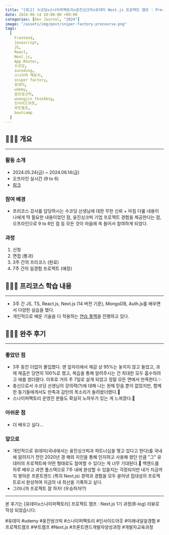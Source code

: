 ```yaml
---
title: "[회고] 수코딩x스나이퍼팩토리x웅진싱크빅x유데미 Next.js 프로젝트 캠프 : Pre-Course"
date: 2024-06-14 20:00:00 +09:00
categories: [Dev Journal, "2024"]
image: "/assets/img/post/sniper-factory-precourse.png"
tags:
  [
    Frontend,
    Javascript,
    JS,
    React,
    Next.js,
    App Router,
    수코딩,
    sucoding,
    스나이퍼 팩토리,
    sniper factory,
    유데미,
    udemy,
    웅진씽크빅,
    woongjin thinkbig,
    인사이드아웃,
    부트캠프,
    bootcamp
  ]
---
```


## 👩🏻‍💻 개요

---

### 활동 소개

- 2024.05.24(금) ~ 2024.06.14(금)
- 오프라인 실시간 (9 to 6)
- [링크](https://sniperfactory.com/course/project-camp-nextjs)

### 참여 배경

- 프리코스 강사를 담당하시는 수코딩 선생님에 대한 무한 신뢰 + 마침 다룰 내용이 나에게 딱 필요한 내용이었던 점, 웅진싱크빅 기업 프로젝트 경험을 제공한다는 점, 오프라인으로 9 to 6인 점 등 모든 것이 마음에 쏙 들어서 참여하게 되었다.

### 과정

1. 신청
2. 면접 (통과)
3. 3주 간의 프리코스 (완료)
4. 7주 간의 일경험 프로젝트 (예정)

## 👩🏻‍🏫 프리코스 학습 내용

---

- 3주 간 JS, TS, React.js, Next.js (14 버전 기준), MongoDB, Auth.js를 배우면서 다양한 실습을 했다.
- 개인적으로 배운 기술을 다 적용하는 [연습 플젝](https://next-media-log.vercel.app/)을 진행하고 있다.

## 🏃🏻‍♀️ 완주 후기

---

### 좋았던 점

- 3주 동안 더없이 몰입했다. 맨 앞자리에서 체감 상 95%는 놓치지 않고 들었고, 과제 제출은 당연히 100%로 했고, 복습을 통해 알려주시는 건 최대한 모두 흡수하려고 애를 썼더랬다. 이후로 거의 주 7일로 살게 되었고 정말 모든 면에서 만족한다.✨
- 충신으로서 수코딩 선생님의 강의력(?)에 대해 나는 원채 믿음 뿐이 없었지만, 함께한 동기들에게서도 만족과 감탄의 목소리가 들려왔더랬다.🫡
- 스나이퍼팩토리 운영진 분들도 확실히 노하우가 있는 게 느껴졌다.💚

### 아쉬운 점

- 더 배우고 싶다...

### 앞으로

- 개인적으로 유데미(국내에서는 웅진싱크빅과 파트너십을 맺고 있다고 한다)를 국내에 알려지기 전인 2020년 경 해외 지인을 통해 인지하고 사용해 왔던 만큼 "그" 유데미의 프로젝트에 어떤 형태로도 참여할 수 있다는 게 너무 기대된다.🌟 백엔드를 하루 배우고 과연 풀스택으로 7주 내에 완성할 수 있을지는 걱정되지만 내가 지금까지 쌓아온 프론트엔드 (특히 Next.js) 경력과 경험을 모두 쏟아낸 집대성의 프로젝트로서 완성하여 지금의 내 최선을 기록하고 싶다.
- 그러니까 프로젝트 잘 하자! (우승하자!?)

---

본 후기는 [유데미x스나이퍼팩토리] 프로젝트 캠프 : Next.js 1기 과정(B-log) 리뷰로 작성 되었습니다.

#유데미 #udemy #웅진씽크빅 #스나이퍼팩토리 #인사이드아웃 #미래내일일경험 #프로젝트캠프 #부트캠프 #Next.js #프론트엔드개발자양성과정 #개발자교육과정
